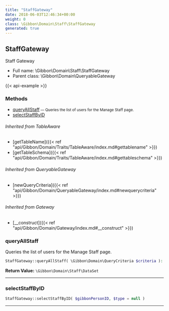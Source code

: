 ```yaml
---
title: "StaffGateway"
date: 2018-06-03T12:46:34+00:00
weight: 0
class: \Gibbon\Domain\Staff\StaffGateway
generated: true
---
```


## StaffGateway

Staff Gateway



* Full name: \Gibbon\Domain\Staff\StaffGateway
* Parent class: \Gibbon\Domain\QueryableGateway

{{< api-example >}} 



### Methods

- [queryAllStaff](#queryallstaff)<small> — Queries the list of users for the Manage Staff page.</small>
- [selectStaffByID](#selectstaffbyid)




###### Inherited from TableAware
- [getTableName]({{< ref "api/Gibbon/Domain/Traits/TableAware/index.md#gettablename" >}})
- [getTableSchema]({{< ref "api/Gibbon/Domain/Traits/TableAware/index.md#gettableschema" >}})

###### Inherited from QueryableGateway
- [newQueryCriteria]({{< ref "api/Gibbon/Domain/QueryableGateway/index.md#newquerycriteria" >}})

###### Inherited from Gateway
- [__construct]({{< ref "api/Gibbon/Domain/Gateway/index.md#__construct" >}})



### queryAllStaff

Queries the list of users for the Manage Staff page.

```php
StaffGateway::queryAllStaff( \Gibbon\Domain\QueryCriteria $criteria ): \Gibbon\Domain\Staff\DataSet
```






**Return Value:**
`\Gibbon\Domain\Staff\DataSet`  



---

### selectStaffByID



```php
StaffGateway::selectStaffByID( $gibbonPersonID, $type = null )
```









---

